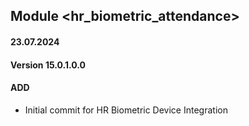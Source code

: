 ## Module <hr_biometric_attendance>

#### 23.07.2024
#### Version 15.0.1.0.0
#### ADD
- Initial commit for HR Biometric Device Integration
